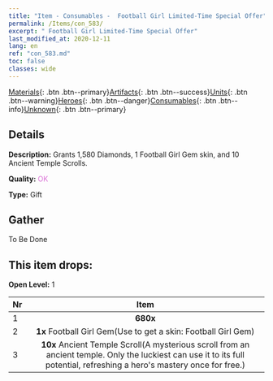 ```yaml
---
title: "Item - Consumables -  Football Girl Limited-Time Special Offer"
permalink: /Items/con_583/
excerpt: " Football Girl Limited-Time Special Offer"
last_modified_at: 2020-12-11
lang: en
ref: "con_583.md"
toc: false
classes: wide
---
```

 [Materials](/Items/){: .btn .btn--primary}[Artifacts](/Items/Artifacts/){: .btn .btn--success}[Units](/Items/Units/){: .btn .btn--warning}[Heroes](/Items/Heroes/){: .btn .btn--danger}[Consumables](/Items/Consumables/){: .btn .btn--info}[Unknown](/Items/Unknown/){: .btn .btn--primary}

## Details
 **Description:** Grants 1,580 Diamonds, 1 Football Girl Gem skin, and 10 Ancient Temple Scrolls.

 **Quality:** <span style="color: #DA70D6">OK</span>

 **Type:** Gift

## Gather

  To Be Done

## This item drops:

 **Open Level:** 1

  | Nr |      Item    |
  |:---|:------------:|
  | 1 |  **680x** <i class="fas fa-gem"/> | 
  | 2 |  **1x** Football Girl Gem(Use to get a skin: Football Girl Gem) | 
  | 3 |  **10x** Ancient Temple Scroll(A mysterious scroll from an ancient temple. Only the luckiest can use it to its full potential, refreshing a hero's mastery once for free.) | 
